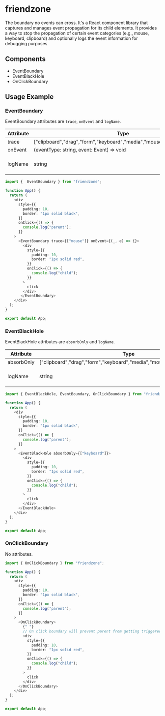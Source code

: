 # friendzone

The boundary no events can cross. It's a React component library that captures and manages event propagation for its child elements. It provides a way to stop the propagation of certain event categories (e.g., mouse, keyboard, clipboard) and optionally logs the event information for debugging purposes.

## Components

- EventBoundary
- EventBlackHole
- OnClickBoundary

## Usage Example

### EventBoundary

EventBoundary attributes are `trace`, `onEvent` and `logName`.

| Attribute | Type                                                                      | Description           |
| --------- | ------------------------------------------------------------------------- | --------------------- |
| trace     | ["clipboard","drag","form","keyboard","media","mouse","pointer","window"] |                       |
| onEvent   | (eventType: string, event: Event) => void                                 |                       |
| logName   | string                                                                    | For debugging purpose |

```typescript
import {  EventBoundary } from "friendzone";

function App() {
  return (
    <div
      style={{
        padding: 10,
        border: "1px solid black",
      }}
      onClick={() => {
        console.log("parent");
      }}
    >
      <EventBoundary trace={["mouse"]} onEvent={(_, e) => {}>
        <div
          style={{
            padding: 10,
            border: "1px solid red",
          }}
          onClick={() => {
            console.log("child");
          }}
        >
          click
        </div>
       </EventBoundary>
    </div>
  );
}

export default App;

```

### EventBlackHole

EventBlackHole attributes are `absorbOnly` and `logName`.

| Attribute  | Type                                                                      | Description           |
| ---------- | ------------------------------------------------------------------------- | --------------------- |
| absorbOnly | ["clipboard","drag","form","keyboard","media","mouse","pointer","window"] |                       |
| logName    | string                                                                    | For debugging purpose |

```typescript
import { EventBlackHole, EventBoundary, OnClickBoundary } from "friendzone";

function App() {
  return (
    <div
      style={{
        padding: 10,
        border: "1px solid black",
      }}
      onClick={() => {
        console.log("parent");
      }}
    >
      <EventBlackHole absorbOnly={["keyboard"]}>
        <div
          style={{
            padding: 10,
            border: "1px solid red",
          }}
          onClick={() => {
            console.log("child");
          }}
        >
          click
        </div>
      </EventBlackHole>
    </div>
  );
}

export default App;
```

### OnClickBoundary

No attributes.

```typescript
import { OnClickBoundary } from "friendzone";

function App() {
  return (
    <div
      style={{
        padding: 10,
        border: "1px solid black",
      }}
      onClick={() => {
        console.log("parent");
      }}
    >
      <OnClickBoundary>
        {" "}
        // On click boundary will prevent parent from getting triggered
        <div
          style={{
            padding: 10,
            border: "1px solid red",
          }}
          onClick={() => {
            console.log("child");
          }}
        >
          click
        </div>
      </OnClickBoundary>
    </div>
  );
}

export default App;
```
